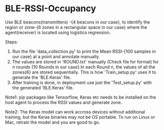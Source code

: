 # BLE-RSSI-Occupancy
Use BLE beacons(transmitters) -{4 beacons in our case}, to identify the region or zone-{6 zones in a rectangular space in our case} where the agent(receiver) is located using logistics regression.

Steps:
1.  Run the file 'data_collection.py' to print the Mean RSSI-{100 samples in our case} at a point and annotate manually.
2.  The values are stored in 'ROUND.txt' manually (Check file for format) for n rounds {10 Rounds in our case}.In each Round n, the values of all the zones{6} are stored sequentially. This is how 'Train_setup.py' uses it to generate the 'BLE.Keras' file.
3.  After training is done, in deployment use just the 'Test_setup.py' with the generated 'BLE.Keras' file.

Note1: pip packages like Tensorflow, Keras etc needs to be installed on the host agent to process the RSSI values and generate zone.

Note2: The Keras model can work accross devices without additional training, but the Keras binaries may not be OS portable. To run on Linux or Mac, retrain the model and you are good to go.
